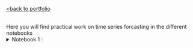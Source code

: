 [<back to portfolio](https://mickael-wajnberg.github.io/)

<br>
Here you will find practical work on time series forcasting in the different notebooks
<details>
<summary>Notebook 1 : </summary>
- predict the quarter dividend (earning per share) from johnson and johnson using basic models as baselines
![Exemple Image](timeSeriesFigures/N1_1.png)
- models are historical mean, last year mean, last value, naive seasonal copy of last year

- evaluation is made by MAPE

<summary>Notebook 2 : </summary>
- established the GOOGL stock market (google) is a random walk with Augmented Dickey-Fuller and Autocorrelation. so, it cannot be predicted by itself well
- prediction are simply drift, last value and mean

Notebook 3 : 


<details>

[<back to portfolio](https://mickael-wajnberg.github.io/)
